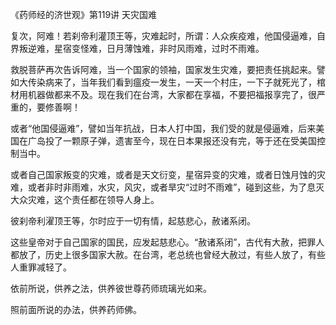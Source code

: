 《药师经的济世观》第119讲 天灾国难

复次，阿难！若刹帝利灌顶王等，灾难起时，所谓：人众疾疫难，他国侵逼难，自界叛逆难，星宿变怪难，日月薄蚀难，非时风雨难，过时不雨难。

救脱菩萨再次告诉阿难，当一个国家的领袖，国家发生灾难，要把责任挑起来。譬如大传染病来了，当年我们看到瘟疫一发生，一天一个村庄，一下子就死光了，棺材用机器做都来不及。现在我们在台湾，大家都在享福，不要把福报享完了，很严重的，要修善啊！

或者“他国侵逼难”，譬如当年抗战，日本人打中国，我们受的就是侵逼难，后来美国在广岛投了一颗原子弹，遗害至今，现在日本果报还没有完，等于还在受美国控制当中。

或者自己国家叛变的灾难，或者是天文衍变，星宿异变的灾难，或者日蚀月蚀的灾难，或者非时非雨难，水灾，风灾，或者旱灾“过时不雨难”，碰到这些，为了息灭大众灾难，这个责任都在领导人身上。

彼刹帝利濯顶王等，尔时应于一切有情，起慈悲心，赦诸系闭。

这些皇帝对于自己国家的国民，应发起慈悲心。“赦诸系闭”，古代有大赦，把罪人都放了，历史上很多国家大赦。在台湾，老总统也曾经大赦过，有些人放了，有些人重罪减轻了。

依前所说，供养之法，供养彼世尊药师琉璃光如来。

照前面所说的办法，供养药师佛。